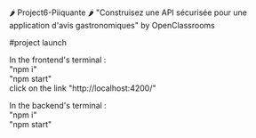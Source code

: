 :hot_pepper: Project6-Piiquante :hot_pepper:
"Construisez une API sécurisée pour une application d'avis gastronomiques" by OpenClassrooms


#project launch

In the frontend's terminal :  
"npm i"  
"npm start"  
click on the link "http://localhost:4200/"  

In the backend's terminal :  
"npm i"   
"npm start"   
